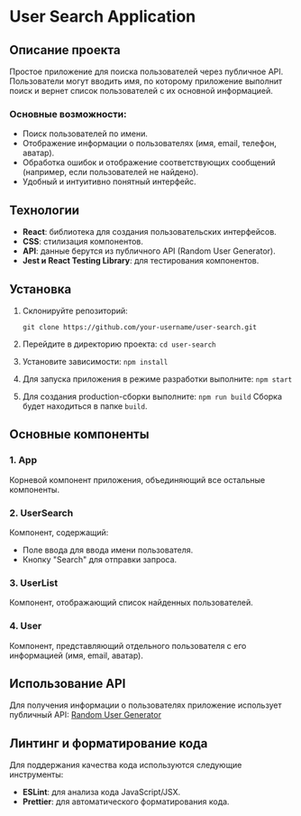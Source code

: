 # User Search Application

## Описание проекта

Простое приложение для поиска пользователей через публичное API. Пользователи могут вводить имя, по которому приложение выполнит поиск и вернет список пользователей с их основной информацией.

### Основные возможности:
- Поиск пользователей по имени.
- Отображение информации о пользователях (имя, email, телефон, аватар).
- Обработка ошибок и отображение соответствующих сообщений (например, если пользователей не найдено).
- Удобный и интуитивно понятный интерфейс.

## Технологии

- **React**: библиотека для создания пользовательских интерфейсов.
- **CSS**: стилизация компонентов.
- **API**: данные берутся из публичного API (Random User Generator).
- **Jest и React Testing Library**: для тестирования компонентов.

## Установка

1. Склонируйте репозиторий:
 
   ```git clone https://github.com/your-username/user-search.git```
2. Перейдите в директорию проекта:
   ```cd user-search```
3. Установите зависимости:
   ```npm install```
4. Для запуска приложения в режиме разработки выполните:
   ```npm start```
5. Для создания production-сборки выполните:
   ```npm run build```
   Сборка будет находиться в папке ```build```.

## Основные компоненты

### 1. App

Корневой компонент приложения, объединяющий все остальные компоненты.

### 2. UserSearch

Компонент, содержащий:
- Поле ввода для ввода имени пользователя.
- Кнопку "Search" для отправки запроса.

### 3. UserList

Компонент, отображающий список найденных пользователей.

### 4. User

Компонент, представляющий отдельного пользователя с его информацией (имя, email, аватар).

## Использование API

Для получения информации о пользователях приложение использует публичный API: [Random User Generator](https://randomuser.me/)

## Линтинг и форматирование кода

Для поддержания качества кода используются следующие инструменты:
- **ESLint**: для анализа кода JavaScript/JSX.
- **Prettier**: для автоматического форматирования кода.

   
